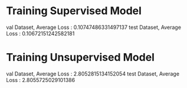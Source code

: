 
# Training Supervised Model
val Dataset, Average Loss : 0.10747486331497137
test Dataset, Average Loss : 0.10672151242582181

# Training Unsupervised Model
val Dataset, Average Loss : 2.8052815134152054
test Dataset, Average Loss : 2.8055725029101386